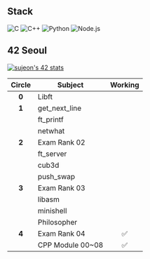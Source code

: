 <!--
**sujeon42/sujeon42** is a ✨ _special_ ✨ repository because its `README.md` (this file) appears on your GitHub profile.

Here are some ideas to get you started:
-->

## Stack

<img alt="C" src="https://img.shields.io/badge/C-A8B9CC?style=for-the-badge&logo=C&logoColor=white"/></a>
<img alt="C++" src="https://img.shields.io/badge/C++-00599C?style=for-the-badge&logo=C%2B%2B&logoColor=white"/></a>
<img alt="Python" src ="https://img.shields.io/badge/Python-3766AB?style=for-the-badge&logo=Python&logoColor=white"/></a>
<img alt="Node.js" src ="https://img.shields.io/badge/Node.js-339933?style=for-the-badge&logo=Node.js&logoColor=white"/></a>



## 42 Seoul
[![sujeon's 42 stats](https://badge42.herokuapp.com/api/stats/sujeon?privacyEmail=true)](https://github.com/JaeSeoKim/badge42)

| Circle | Subject | Working |
| :--: | --- | :--: |
| **0** | Libft          | |
| **1** | get_next_line  | |
|   | ft_printf      | |
|   | netwhat        | |
| **2** | Exam Rank 02   | |
|   | ft_server      | |
|   | cub3d          | |
|   | push_swap      | |
| **3** | Exam Rank 03   | |
|   | libasm         | |
|   | minishell      | |
|   | Philosopher    | |
| **4** | Exam Rank 04  |✅|
|   | CPP Module 00~08  |✅|
